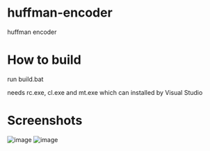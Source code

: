 
# huffman-encoder
huffman encoder

# How to build
run build.bat

needs rc.exe, cl.exe and mt.exe which can installed by Visual Studio

# Screenshots
![image](https://user-images.githubusercontent.com/88187787/150145613-c909e614-300f-498c-84f1-841729e55cd6.png)
![image](https://user-images.githubusercontent.com/88187787/150145786-149eaa84-087a-4aed-96b9-85780d6f21b4.png)
